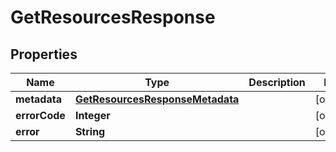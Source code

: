 

# GetResourcesResponse

## Properties

Name | Type | Description | Notes
------------ | ------------- | ------------- | -------------
**metadata** | [**GetResourcesResponseMetadata**](GetResourcesResponseMetadata.md) |  |  [optional]
**errorCode** | **Integer** |  |  [optional]
**error** | **String** |  |  [optional]



